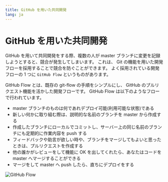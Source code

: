 ```yaml
---
title: GitHub を用いた共同開発
lang: ja
---
```


# GitHub を用いた共同開発

GitHub を用いて共同開発をする際、複数の人が master ブランチに変更を記録しようとすると、競合が発生してしまいます。
これは、 Git の機能を用いた開発フローを採用することで競合を防ぐことができます。
よく採用されている開発フローの 1 つに `GitHub Flow` というものがあります。

GitHub Flow とは、既存の git-flow の手順をシンプルにし、 GitHub のプルリクエスト機能を活かした開発フローです。
GitHub Flow は以下のようなフローで行われています。

- master ブランチのものは何であれデプロイ可能(利用可能な状態)である
- 新しい何かに取り組む際は、説明的な名前のブランチを master から作成する
- 作成したブランチにローカルでコミットし、サーバー上の同じ名前のブランチにも定期的に作業内容を push する
- フィードバックや助言が欲しい時や、ブランチをマージしてもよいと思ったときは、プルリクエストを作成する
- 他の誰かがレビューをして機能に OK を出してくれたら、あなたはコードを master へマージすることができる
- マージをして master へ push したら、直ちにデプロイをする

<img :src="$withBase('/assets/GitHub-Flow.png')" alt="GitHub Flow">
